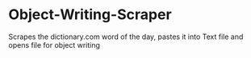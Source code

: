 # Object-Writing-Scraper
Scrapes the dictionary.com word of the day, pastes it into Text file and opens file for object writing
